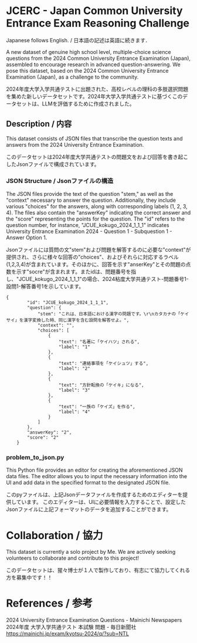 # JCERC - Japan Common University Entrance Exam Reasoning Challenge

Japanese follows English. / 日本語の記述は英語に続きます．

A new dataset of genuine high school level, multiple-choice science questions from the 2024 Common University Entrance Examination (Japan), assembled to encourage research in advanced question-answering. We pose this dataset, based on the 2024 Common University Entrance Examination (Japan), as a challenge to the community.

2024年度大学入学共通テストに出題された、高校レベルの理科の多肢選択問題を集めた新しいデータセットです。2024年大学入学共通テストに基づくこのデータセットは、LLMを評価するために作成されました。

## Description / 内容

This dataset consists of JSON files that transcribe the question texts and answers from the 2024 University Entrance Examination.

このデータセットは2024年度大学共通テストの問題文をおよび回答を書き起こしたJsonファイルで構成されています。

### JSON Structure / Jsonファイルの構造

The JSON files provide the text of the question "stem," as well as the "context" necessary to answer the question. Additionally, they include various "choices" for the answers, along with corresponding labels (1, 2, 3, 4). The files also contain the "answerKey" indicating the correct answer and the "score" representing the points for the question. The "id" refers to the question number, for instance, "JCUE_kokugo_2024_1_1_1" indicates University Entrance Examination 2024 - Question 1 - Subquestion 1 - Answer Option 1.

Jsonファイルには質問の文"stem"および問題を解答するのに必要な"context"が提供され、さらに様々な回答の"choices"、およびそれらに対応するラベル(1,2,3,4)が含まれています。そのほかに、回答を示す"anserKey"とその問題の点数を示す"socre"が含まれます。またidは、問題番号を指し、"JCUE_kokugo_2024_1_1_1"の場合、2024粘度大学共通テスト-問題番号1-設問1-解答番号1を示しています。

```
{
        "id": "JCUE_kokugo_2024_1_1_1",
        "question": {
            "stem": "これは、日本語における漢字の問題です。\r\nカタカナの「ケイサイ」を漢字変換した時、同じ漢字を含む設問を解答せよ。",
            "context": "",
            "choices": [
                {
                    "text": "名著に「ケイハツ」される",
                    "label": "1"
                },
                {
                    "text": "連絡事項を「ケイシュツ」する",
                    "label": "2"
                },
                {
                    "text": "方針転換の「ケイキ」になる",
                    "label": "3"
                },
                {
                    "text": "一族の「ケイズ」を作る",
                    "label": "4"
                }
            ]
        },
        "answerKey": "2",
        "score": "2"
    }
```

### problem_to_json.py

This Python file provides an editor for creating the aforementioned JSON data files. The editor allows you to input the necessary information into the UI and add data in the specified format to the designated JSON file.

このpyファイルは、上記Jsonデータファイルを作成するためのエディターを提供しています。
このエディターは、UIに必要情報を入力することで、設定したJsonファイルに上記フォーマットのデータを追加することができます。

# Collaboration / 協力

This dataset is currently a solo project by Me. We are actively seeking volunteers to collaborate and contribute to this project!

このデータセットは、猩々博士が１人で製作しており、有志にて協力してくれる方を募集中です！！

# References / 参考

2024 University Entrance Examination Questions - Mainichi Newspapers
2024年度 大学入学共通テスト 本試験 問題 - 毎日新聞社
https://mainichi.jp/exam/kyotsu-2024/q/?sub=NTL